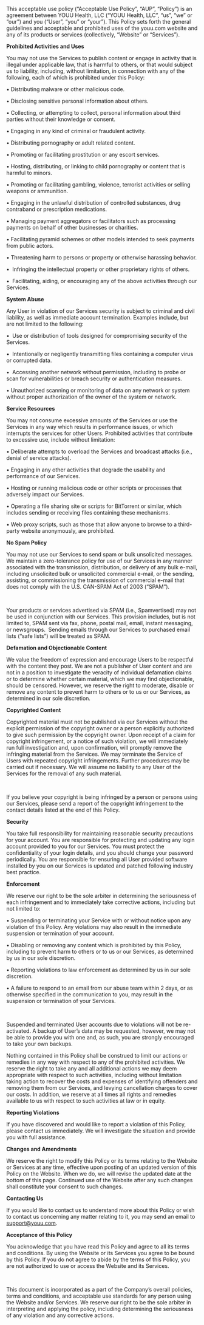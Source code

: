 

This acceptable use policy (“Acceptable Use Policy”, “AUP”, “Policy”) is an agreement between YOUU Health, LLC (“YOUU Health, LLC”, “us”, “we” or “our”) and you (“User”, “you” or “your”). This Policy sets forth the general guidelines and acceptable and prohibited uses of the youu.com website and any of its products or services (collectively, “Website” or “Services”).



**Prohibited Activities and Uses**

You may not use the Services to publish content or engage in activity that is illegal under applicable law, that is harmful to others, or that would subject us to liability, including, without limitation, in connection with any of the following, each of which is prohibited under this Policy:

• Distributing malware or other malicious code.

• Disclosing sensitive personal information about others.

• Collecting, or attempting to collect, personal information about third parties without their knowledge or consent.

• Engaging in any kind of criminal or fraudulent activity.

• Distributing pornography or adult related content.

• Promoting or facilitating prostitution or any escort services.

• Hosting, distributing, or linking to child pornography or content that is harmful to minors.

• Promoting or facilitating gambling, violence, terrorist activities or selling weapons or ammunition.

• Engaging in the unlawful distribution of controlled substances, drug contraband or prescription medications.

• Managing payment aggregators or facilitators such as processing payments on behalf of other businesses or charities.

• Facilitating pyramid schemes or other models intended to seek payments from public actors.

• Threatening harm to persons or property or otherwise harassing behavior.

•  Infringing the intellectual property or other proprietary rights of others.

•  Facilitating, aiding, or encouraging any of the above activities through our Services.



**System Abuse**

Any User in violation of our Services security is subject to criminal and civil liability, as well as immediate account termination. Examples include, but are not limited to the following:

•  Use or distribution of tools designed for compromising security of the Services.

•  Intentionally or negligently transmitting files containing a computer virus or corrupted data.

•  Accessing another network without permission, including to probe or scan for vulnerabilities or breach security or authentication measures.

• Unauthorized scanning or monitoring of data on any network or system without proper authorization of the owner of the system or network.



**Service Resources**

You may not consume excessive amounts of the Services or use the Services in any way which results in performance issues, or which interrupts the services for other Users. Prohibited activities that contribute to excessive use, include without limitation:

• Deliberate attempts to overload the Services and broadcast attacks (i.e., denial of service attacks).

• Engaging in any other activities that degrade the usability and performance of our Services.

• Hosting or running malicious code or other scripts or processes that adversely impact our Services.

• Operating a file sharing site or scripts for BitTorrent or similar, which includes sending or receiving files containing these mechanisms.

• Web proxy scripts, such as those that allow anyone to browse to a third-party website anonymously, are prohibited.



**No Spam Policy**

You may not use our Services to send spam or bulk unsolicited messages. We maintain a zero-tolerance policy for use of our Services in any manner associated with the transmission, distribution, or delivery of any bulk e-mail, including unsolicited bulk or unsolicited commercial e-mail, or the sending, assisting, or commissioning the transmission of commercial e-mail that does not comply with the U.S. CAN-SPAM Act of 2003 (“SPAM”).

 

Your products or services advertised via SPAM (i.e., Spamvertised) may not be used in conjunction with our Services. This provision includes, but is not limited to, SPAM sent via fax, phone, postal mail, email, instant messaging, or newsgroups.  Sending emails through our Services to purchased email lists (“safe lists”) will be treated as SPAM.



**Defamation and Objectionable Content**

We value the freedom of expression and encourage Users to be respectful with the content they post. We are not a publisher of User content and are not in a position to investigate the veracity of individual defamation claims or to determine whether certain material, which we may find objectionable, should be censored. However, we reserve the right to moderate, disable or remove any content to prevent harm to others or to us or our Services, as determined in our sole discretion.



**Copyrighted Content**

Copyrighted material must not be published via our Services without the explicit permission of the copyright owner or a person explicitly authorized to give such permission by the copyright owner. Upon receipt of a claim for copyright infringement, or a notice of such violation, we will immediately run full investigation and, upon confirmation, will promptly remove the infringing material from the Services. We may terminate the Service of Users with repeated copyright infringements. Further procedures may be carried out if necessary. We will assume no liability to any User of the Services for the removal of any such material.

 

If you believe your copyright is being infringed by a person or persons using our Services, please send a report of the copyright infringement to the contact details listed at the end of this Policy.



**Security**

You take full responsibility for maintaining reasonable security precautions for your account. You are responsible for protecting and updating any login account provided to you for our Services. You must protect the confidentiality of your login details, and you should change your password periodically. You are responsible for ensuring all User provided software installed by you on our Services is updated and patched following industry best practice.



**Enforcement**

We reserve our right to be the sole arbiter in determining the seriousness of each infringement and to immediately take corrective actions, including but not limited to:

• Suspending or terminating your Service with or without notice upon any violation of this Policy. Any violations may also result in the immediate suspension or termination of your account.

• Disabling or removing any content which is prohibited by this Policy, including to prevent harm to others or to us or our Services, as determined by us in our sole discretion.

• Reporting violations to law enforcement as determined by us in our sole discretion.

• A failure to respond to an email from our abuse team within 2 days, or as otherwise specified in the communication to you, may result in the suspension or termination of your Services.

 

Suspended and terminated User accounts due to violations will not be re-activated. A backup of User’s data may be requested, however, we may not be able to provide you with one and, as such, you are strongly encouraged to take your own backups.

Nothing contained in this Policy shall be construed to limit our actions or remedies in any way with respect to any of the prohibited activities. We reserve the right to take any and all additional actions we may deem appropriate with respect to such activities, including without limitation taking action to recover the costs and expenses of identifying offenders and removing them from our Services, and levying cancellation charges to cover our costs. In addition, we reserve at all times all rights and remedies available to us with respect to such activities at law or in equity.



**Reporting Violations**

If you have discovered and would like to report a violation of this Policy, please contact us immediately. We will investigate the situation and provide you with full assistance.



**Changes and Amendments**

We reserve the right to modify this Policy or its terms relating to the Website or Services at any time, effective upon posting of an updated version of this Policy on the Website. When we do, we will revise the updated date at the bottom of this page. Continued use of the Website after any such changes shall constitute your consent to such changes.



**Contacting Us**

If you would like to contact us to understand more about this Policy or wish to contact us concerning any matter relating to it, you may send an email to [support@youu.com](mailto:support@youu.com).



**Acceptance of this Policy**

You acknowledge that you have read this Policy and agree to all its terms and conditions. By using the Website or its Services you agree to be bound by this Policy. If you do not agree to abide by the terms of this Policy, you are not authorized to use or access the Website and its Services.

 

This document is incorporated as a part of the Company’s overall policies, terms and conditions, and acceptable use standards for any person using the Website and/or Services. We reserve our right to be the sole arbiter in interpreting and applying the policy, including determining the seriousness of any violation and any corrective actions.